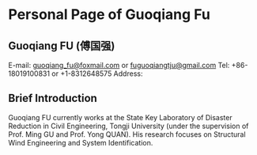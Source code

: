 # Personal Page of Guoqiang Fu  
## Guoqiang FU (傅国强)
E-mail: <guoqiang_fu@foxmail.com> or <fuguoqiangtju@gmail.com>
Tel: +86-18019100831 or +1-8312648575
Address:

## Brief Introduction
Guoqiang FU currently works at the State Key Laboratory of Disaster Reduction in Civil Engineering, Tongji University (under the supervision of Prof. Ming GU and Prof. Yong QUAN). 
His research focuses on Structural Wind Engineering and System Identification.
